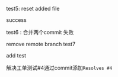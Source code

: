 test5: reset added file

success

test6 :  合并两个commit 失败

remove remote branch test7

add test

解决工单测试#4通过commit添加`Resolves #4`